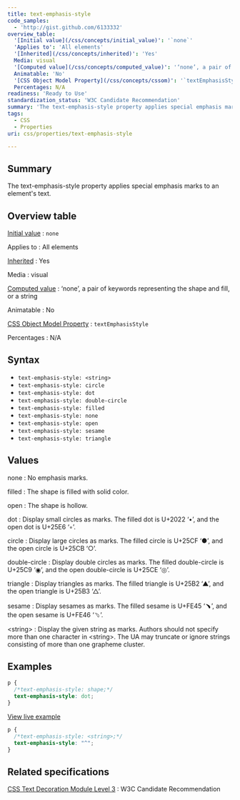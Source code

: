 ```yaml
---
title: text-emphasis-style
code_samples:
  - 'http://gist.github.com/6133332'
overview_table:
  '[Initial value](/css/concepts/initial_value)': '`none`'
  'Applies to': 'All elements'
  '[Inherited](/css/concepts/inherited)': 'Yes'
  Media: visual
  '[Computed value](/css/concepts/computed_value)': '‘none’, a pair of keywords representing the shape and fill, or a string'
  Animatable: 'No'
  '[CSS Object Model Property](/css/concepts/cssom)': '`textEmphasisStyle`'
  Percentages: N/A
readiness: 'Ready to Use'
standardization_status: 'W3C Candidate Recommendation'
summary: 'The text-emphasis-style property applies special emphasis marks to an element''s text.'
tags:
  - CSS
  - Properties
uri: css/properties/text-emphasis-style

---
```

## Summary

The text-emphasis-style property applies special emphasis marks to an element's text.

## Overview table

[Initial value](/css/concepts/initial_value)
:   `none`

Applies to
:   All elements

[Inherited](/css/concepts/inherited)
:   Yes

Media
:   visual

[Computed value](/css/concepts/computed_value)
:   ‘none’, a pair of keywords representing the shape and fill, or a string

Animatable
:   No

[CSS Object Model Property](/css/concepts/cssom)
:   `textEmphasisStyle`

Percentages
:   N/A

## Syntax

-   `text-emphasis-style: <string>`
-   `text-emphasis-style: circle`
-   `text-emphasis-style: dot`
-   `text-emphasis-style: double-circle`
-   `text-emphasis-style: filled`
-   `text-emphasis-style: none`
-   `text-emphasis-style: open`
-   `text-emphasis-style: sesame`
-   `text-emphasis-style: triangle`

## Values

none
:   No emphasis marks.

filled
:   The shape is filled with solid color.

open
:   The shape is hollow.

dot
:   Display small circles as marks. The filled dot is U+2022 ‘•’, and the open dot is U+25E6 ‘◦’.

circle
:   Display large circles as marks. The filled circle is U+25CF ‘●’, and the open circle is U+25CB ‘○’.

double-circle
:   Display double circles as marks. The filled double-circle is U+25C9 ‘◉’, and the open double-circle is U+25CE ‘◎’.

triangle
:   Display triangles as marks. The filled triangle is U+25B2 ‘▲’, and the open triangle is U+25B3 ‘△’.

sesame
:   Display sesames as marks. The filled sesame is U+FE45 ‘﹅’, and the open sesame is U+FE46 ‘﹆’.

\<string\>
:   Display the given string as marks. Authors should not specify more than one character in \<string\>. The UA may truncate or ignore strings consisting of more than one grapheme cluster.

## Examples

``` css
p {
  /*text-emphasis-style: shape;*/
  text-emphasis-style: dot;
}
```

[View live example](http://code.webplatform.org/gist/6133332)

``` css
p {
  /*text-emphasis-style: <string>;*/
  text-emphasis-style: "^";
}
```

## Related specifications

[CSS Text Decoration Module Level 3](http://www.w3.org/TR/css-text-decor-3/)
:   W3C Candidate Recommendation
